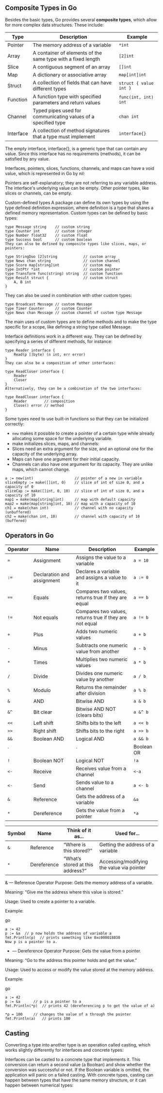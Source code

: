 ## Composite Types in Go

Besides the basic types, Go provides several **composite types**, which allow for more complex data structures. These include:

| Type      | Description                                                             | Example               |
|-----------|-------------------------------------------------------------------------|-----------------------|
| Pointer   | The memory address of a variable                                        | `*int`                |
| Array     | A container of elements of the same type with a fixed length            | `[2]int`              |
| Slice     | A contiguous segment of an array                                        | `[]int`               |
| Map       | A dictionary or associative array                                       | `map[int]int`         |
| Struct    | A collection of fields that can have different types                    | `struct { value int }`|
| Function  | A function type with specified parameters and return values             | `func(int, int) int`  |
| Channel   | Typed pipes used for communicating values of a specified type           | `chan int`            |
| Interface | A collection of method signatures that a type must implement            | `interface{}`         |

The empty interface, interface{}, is a generic type that can contain any value. Since this interface has no requirements (methods), it can be satisfied by any value.

Interfaces, pointers, slices, functions, channels, and maps can have a void value, which is represented in Go by nil:

Pointers are self-explanatory; they are not referring to any variable address.
The interface's underlying value can be empty.
Other pointer types, like slices or channels, can be empty.

Custom-defined types
A package can define its own types by using the type defined definition expression, where definition is a type that shares a defined memory representation. Custom types can be defined by basic types:
```
type Message string    // custom string
type Counter int       // custom integer
type Number float32    // custom float
type Success bool      // custom boolean
They can also be defined by composite types like slices, maps, or pointers:

type StringDuo [2]string            // custom array   
type News chan string               // custom channel
type Score map[string]int           // custom map
type IntPtr *int                    // custom pointer
type Transform func(string) string  // custom function
type Result struct {                // custom struct
    A, B int
}
```
They can also be used in combination with other custom types:
```
type Broadcast Message // custom Message
type Timer Counter     // custom Counter
type News chan Message // custom channel of custom type Message
```
The main uses of custom types are to define methods and to make the type specific for a scope, like defining a string type called Message.

Interface definitions work in a different way. They can be defined by specifying a series of different methods, for instance:
```
type Reader interface {
    Read(p []byte) (n int, err error)
}
They can also be a composition of other interfaces:

type ReadCloser interface {
    Reader 
    Closer 
}
Alternatively, they can be a combination of the two interfaces:

type ReadCloser interface {
    Reader        // composition
    Close() error // method
}
```


Some types need to use built-in functions so that they can be initialized correctly:

- `new` makes it possible to create a pointer of a certain type while already allocating some space for the underlying variable.
- make initializes slices, maps, and channels:
- Slices need an extra argument for the size, and an optional one for the capacity of the underlying array.
- Maps can have one argument for their initial capacity.
- Channels can also have one argument for its capacity. They are unlike maps, which cannot change.

```
a := new(int)                   // pointer of a new in variable
sliceEmpty := make([]int, 0)    // slice of int of size 0, and a capacity of 0
sliceCap := make([]int, 0, 10)  // slice of int of size 0, and a capacity of 10
map1 = make(map[string]int)     // map with default capacity
map2 = make(map[string]int, 10) // map with a capacity of 10
ch1 = make(chan int)            // channel with no capacity (unbuffered)
ch2 = make(chan int, 10)        // channel with capacity of 10 (buffered)
```


## Operators in Go

| Operator | Name                       | Description                                               | Example     |
|----------|----------------------------|-----------------------------------------------------------|-------------|
| `=`      | Assignment                 | Assigns the value to a variable                           | `a = 10`    |
| `:=`     | Declaration and assignment | Declares a variable and assigns a value to it             | `a := 0`    |
| `==`     | Equals                     | Compares two values, returns true if they are equal       | `a == b`    |
| `!=`     | Not equals                 | Compares two values, returns true if they are not equal   | `a != b`    |
| `+`      | Plus                       | Adds two numeric values                                   | `a + b`     |
| `-`      | Minus                      | Subtracts one numeric value from another                  | `a - b`     |
| `*`      | Times                      | Multiplies two numeric values                             | `a * b`     |
| `/`      | Divide                     | Divides one numeric value by another                      | `a / b`     |
| `%`      | Modulo                     | Returns the remainder after division                      | `a % b`     |
| `&`      | AND                        | Bitwise AND                                               | `a & b`     |
| `&^`     | Bit clear                  | Bitwise AND NOT (clears bits)                             | `a &^ b`    |
| `<<`     | Left shift                 | Shifts bits to the left                                   | `a << b`    |
| `>>`     | Right shift                | Shifts bits to the right                                  | `a >> b`    |
| `&&`     | Boolean AND                | Logical AND                                               | `a && b`    |
| `||`     | Boolean OR                 | Logical OR                                                | `a || b`    |
| `!`      | Boolean NOT                | Logical NOT                                               | `!a`        |
| `<-`     | Receive                    | Receives value from a channel                             | `<-a`       |
| `<-`     | Send                       | Sends value to a channel                                  | `a <- b`    |
| `&`      | Reference                  | Gets the address of a variable                            | `&a`        |
| `*`      | Dereference                | Gets the value from a pointer                             | `*a`        |


| Symbol | Name        | Think of it as...                | Used for...                               |
| ------ | ----------- | -------------------------------- | ----------------------------------------- |
| `&`    | Reference   | “Where is this stored?”          | Getting the address of a variable         |
| `*`    | Dereference | “What’s stored at this address?” | Accessing/modifying the value via pointer |

& — Reference Operator
Purpose: Gets the memory address of a variable.

Meaning: “Give me the address where this value is stored.”

Usage: Used to create a pointer to a variable.

Example:

go
```
a := 42
p := &a  // p now holds the address of variable a
fmt.Println(p)  // prints something like 0xc000018030
Now p is a pointer to a.
```

* — Dereference Operator
Purpose: Gets the value from a pointer.

Meaning: “Go to the address this pointer holds and get the value.”

Usage: Used to access or modify the value stored at the memory address.

Example:

go
```
a := 42
p := &a      // p is a pointer to a
fmt.Println(*p)  // prints 42 (dereferencing p to get the value of a)

*p = 100     // changes the value of a through the pointer
fmt.Println(a)   // prints 100
```

## Casting
Converting a type into another type is an operation called casting, which works slightly differently for interfaces and concrete types:

Interfaces can be casted to a concrete type that implements it. This conversion can return a second value (a Boolean) and show whether the conversion was successful or not. If the Boolean variable is omitted, the application will panic on a failed casting.
With concrete types, casting can happen between types that have the same memory structure, or it can happen between numerical types:





